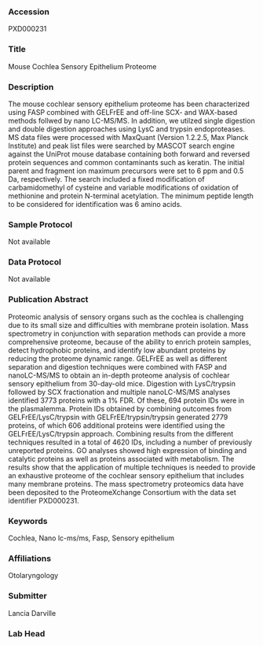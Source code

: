 ### Accession
PXD000231

### Title
Mouse Cochlea Sensory Epithelium Proteome

### Description
The mouse cochlear sensory epithelium proteome has been characterized using FASP combined with GELFrEE and off-line  SCX- and WAX-based methods follwed by nano LC-MS/MS. In addition, we utilzed single digestion and double digestion approaches using LysC and trypsin endoproteases. MS data files were processed with MaxQuant (Version 1.2.2.5, Max Planck Institute) and peak list files were searched by MASCOT search engine against the UniProt mouse database containing both forward and reversed protein sequences and common contaminants such as keratin. The initial parent and fragment ion maximum precursors were set to 6 ppm and 0.5 Da, respectively. The search included a fixed modification of carbamidomethyl of cysteine and variable modifications of oxidation of methionine and protein N-terminal acetylation. The minimum peptide length to be considered for identification was 6 amino acids.

### Sample Protocol
Not available

### Data Protocol
Not available

### Publication Abstract
Proteomic analysis of sensory organs such as the cochlea is challenging due to its small size and difficulties with membrane protein isolation. Mass spectrometry in conjunction with separation methods can provide a more comprehensive proteome, because of the ability to enrich protein samples, detect hydrophobic proteins, and identify low abundant proteins by reducing the proteome dynamic range. GELFrEE as well as different separation and digestion techniques were combined with FASP and nanoLC-MS/MS to obtain an in-depth proteome analysis of cochlear sensory epithelium from 30-day-old mice. Digestion with LysC/trypsin followed by SCX fractionation and multiple nanoLC-MS/MS analyses identified 3773 proteins with a 1% FDR. Of these, 694 protein IDs were in the plasmalemma. Protein IDs obtained by combining outcomes from GELFrEE/LysC/trypsin with GELFrEE/trypsin/trypsin generated 2779 proteins, of which 606 additional proteins were identified using the GELFrEE/LysC/trypsin approach. Combining results from the different techniques resulted in a total of 4620 IDs, including a number of previously unreported proteins. GO analyses showed high expression of binding and catalytic proteins as well as proteins associated with metabolism. The results show that the application of multiple techniques is needed to provide an exhaustive proteome of the cochlear sensory epithelium that includes many membrane proteins. The mass spectrometry proteomics data have been deposited to the ProteomeXchange Consortium with the data set identifier PXD000231.

### Keywords
Cochlea, Nano lc-ms/ms, Fasp, Sensory epithelium

### Affiliations
Otolaryngology

### Submitter
Lancia Darville

### Lab Head


